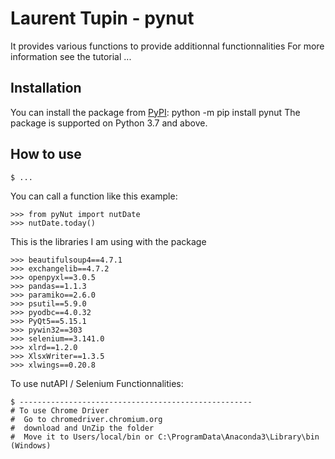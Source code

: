 # Laurent Tupin - pynut

It provides various functions to provide additionnal functionnalities
For more information see the tutorial ...

## Installation

You can install the package from [PyPI](https://pypi.org/project/pynut/):
    python -m pip install pynut
The package is supported on Python 3.7 and above.

## How to use

    $ ...
    


You can call a function like this example:

    >>> from pyNut import nutDate
    >>> nutDate.today()
  
This is the libraries I am using with the package

    >>> beautifulsoup4==4.7.1
    >>> exchangelib==4.7.2
    >>> openpyxl==3.0.5
    >>> pandas==1.1.3
    >>> paramiko==2.6.0
    >>> psutil==5.9.0
    >>> pyodbc==4.0.32
    >>> PyQt5==5.15.1
    >>> pywin32==303
    >>> selenium==3.141.0
    >>> xlrd==1.2.0
    >>> XlsxWriter==1.3.5
    >>> xlwings==0.20.8


To use nutAPI / Selenium Functionnalities:

    $ ----------------------------------------------------
    # To use Chrome Driver
    #  Go to chromedriver.chromium.org
    #  download and UnZip the folder
    #  Move it to Users/local/bin or C:\ProgramData\Anaconda3\Library\bin (Windows)



